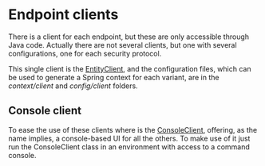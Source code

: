 # Endpoint clients

There is a client for each endpoint, but these are only accessible through Java code. Actually there are not several clients, but one with several configurations, one for each security protocol.

This single client is the [EntityClient][entity-client], and the configuration files, which can be used to generate a Spring context for each variant, are in the *context/client* and *config/client* folders.

## Console client

To ease the use of these clients where is the [ConsoleClient][console-client], offering, as the name implies, a console-based UI for all the others. To make use of it just run the ConsoleClient class in an environment with access to a command console.

[entity-client]: ./apidocs/com/wandrell/example/swss/client/EntityClient.html
[console-client]: ./apidocs/com/wandrell/example/swss/client/console/ConsoleClient.html
